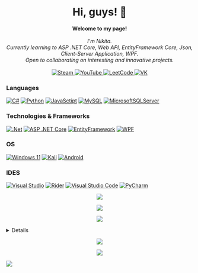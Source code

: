 <h1 align="center">Hi, guys! 👋</h1>

<p align="center">
    <b>Welcome to my page!</b>
    <br>
    <br> 
    <i>
        I'm Nikita.<br>
        Currently learning to ASP .NET Core, Web API, EntityFramework Core, Json, Client-Server Application, WPF.<br>
        Open to collaborating on interesting and innovative projects.<br>
    </i>
    <br>
    <a href="https://steamcommunity.com/id/Koksmen">
        <img src="https://img.shields.io/badge/Steam-darkblue?style=for-the-badge&logo=steam" alt="Steam">
    </a>
    <a href="https://www.youtube.com/@rinshima">
        <img src="https://img.shields.io/badge/YouTube-brown?style=for-the-badge&logo=YouTube" alt="YouTube">
    </a>
    <a href="https://leetcode.com/xXKoksMenXx">
        <img src="https://img.shields.io/badge/LeetCode-purple?style=for-the-badge&logo=leetcode" alt="LeetCode">
    </a>
    <a href="https://vk.com/xxkoksmenxx">
        <img src="https://img.shields.io/badge/VK-blue?style=for-the-badge&logo=vk" alt="VK">
    </a>
</p>

### Languages
[![C#](https://img.shields.io/badge/c%23-black?style=for-the-badge&logo=c-sharp&)](https://github.com/KoksMen)
[![Python](https://img.shields.io/badge/python-black?style=for-the-badge&logo=python)](https://github.com/KoksMen)
[![JavaSctipt](https://img.shields.io/badge/javascript-black?style=for-the-badge&logo=javascript)](https://github.com/KoksMen)
[![MySQL](https://img.shields.io/badge/mysql-black?style=for-the-badge&logo=mysql)](https://github.com/KoksMen)
[![MicrosoftSQLServer](https://img.shields.io/badge/Microsoft%20SQL%20Server-CC2927?style=for-the-badge&logo=microsoft%20sql%20server&logoColor=white)](https://github.com/KoksMen)

### Technologies & Frameworks
[![.Net](https://img.shields.io/badge/.NET-5C2D91?style=for-the-badge&logo=.net&logoColor=white)](https://github.com/KoksMen)
[![ASP .NET Core](https://img.shields.io/badge/ASP%20.NET%20Core-5C2D91?style=for-the-badge&logo=.net&logoColor=white)](https://github.com/KoksMen)
[![EntityFramework](https://img.shields.io/badge/EntityFramework-black?style=for-the-badge&logo=EntityFramework)](https://github.com/KoksMen)
[![WPF](https://img.shields.io/badge/WPF-black?style=for-the-badge&logo=WPF)](https://github.com/KoksMen)

### OS
[![Windows 11](https://img.shields.io/badge/Windows%2011-%230079d5.svg?style=for-the-badge&logo=Windows%2011&logoColor=white)](https://github.com/KoksMen)
[![Kali](https://img.shields.io/badge/Kali-268BEE?style=for-the-badge&logo=kalilinux&logoColor=white)](https://github.com/KoksMen)
[![Android](https://img.shields.io/badge/Android-3DDC84?style=for-the-badge&logo=android&logoColor=white)](https://github.com/KoksMen)

### IDES
[![Visual Studio](https://img.shields.io/badge/Visual%20Studio-5C2D91.svg?style=for-the-badge&logo=visual-studio&logoColor=white)](https://github.com/KoksMen)
[![Rider](https://img.shields.io/badge/rider-brown?style=for-the-badge&logo=rider&logoColor=white)](https://github.com/KoksMen)
[![Visual Studio Code](https://img.shields.io/badge/Visual%20Studio%20Code-0078d7.svg?style=for-the-badge&logo=visual-studio-code&logoColor=white)](https://github.com/KoksMen)
[![PyCharm](https://img.shields.io/badge/pycharm-143?style=for-the-badge&logo=pycharm&logoColor=black&color=black&labelColor=green)](https://github.com/KoksMen)

<p align="center">
  <a href="https://github.com/KoksMen">
    <img src="https://github-readme-stats-sigma-five.vercel.app/api?username=KoksMen&theme=dark" />
  </a>
</p>

<p align="center">
    <a href="https://github.com/KoksMen">
        <img src="https://github-readme-streak-stats.herokuapp.com/?user=koksmen&theme=dark" />
    </a>
</p>

<p align="center">
    <a href="https://github.com/KoksMen">
        <img src="https://github-readme-stats-sigma-five.vercel.app/api/top-langs/?username=KoksMen&theme=dark" />
    </a>
</p>

<details>
<p align="center">
  <a href="https://github.com/KoksMen">
      <img src="https://github-profile-summary-cards.vercel.app/api/cards/profile-details?username=KoksMen&theme=transparent" />
  </a>
</details>

<p align="center">
  <a href="https://github.com/KoksMen">
    <img src="https://img.shields.io/badge/©Copyright 2023-black?style=for-the-badge&logo=0)" />
  </a>
</p>

<p align="center">
  <a href="https://github.com/KoksMen">
    <img src="https://komarev.com/ghpvc/?username=koksmen&style=for-the-badge" />
  </a>
</p>

![](https://hit.yhype.me/github/profile?user_id=105588059)


<!-- 
- 👋 Hi, I’m @KoksMen
- 👀 I’m interested in C#, Python
- 🌱 I’m currently learning C#
- 📫 How to reach me xxrinshimaxx@gmail.com
- ✨ I am currently working on Koks-PM-V3
-->
<!---
KoksMen/KoksMen is a ✨ special ✨ repository because its `README.md` (this file) appears on your GitHub profile.
You can click the Preview link to take a look at your changes.
--->
